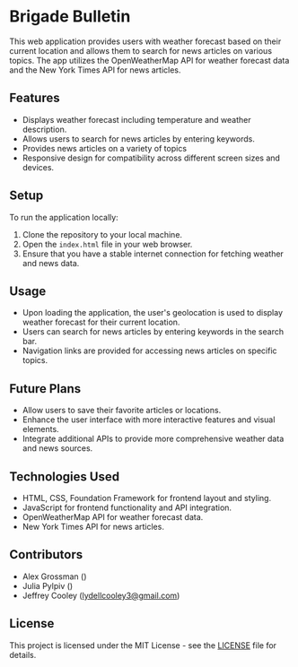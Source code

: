 # Brigade Bulletin

This web application provides users with weather forecast based on their current location and allows them to search for news articles on various topics. The app utilizes the OpenWeatherMap API for weather forecast data and the New York Times API for news articles.

## Features

- Displays weather forecast including temperature and weather description.
- Allows users to search for news articles by entering keywords.
- Provides news articles on a variety of topics
- Responsive design for compatibility across different screen sizes and devices.

## Setup

To run the application locally:

1. Clone the repository to your local machine.
2. Open the `index.html` file in your web browser.
3. Ensure that you have a stable internet connection for fetching weather and news data.

## Usage

- Upon loading the application, the user's geolocation is used to display weather forecast for their current location.
- Users can search for news articles by entering keywords in the search bar.
- Navigation links are provided for accessing news articles on specific topics.

## Future Plans

- Allow users to save their favorite articles or locations.
- Enhance the user interface with more interactive features and visual elements.
- Integrate additional APIs to provide more comprehensive weather data and news sources.

## Technologies Used

- HTML, CSS, Foundation Framework for frontend layout and styling.
- JavaScript for frontend functionality and API integration.
- OpenWeatherMap API for weather forecast data.
- New York Times API for news articles.

## Contributors

- Alex Grossman (<add email>)
- Julia Pylpiv (<add email>)
- Jeffrey Cooley (<lydellcooley3@gmail.com>)

## License

This project is licensed under the MIT License - see the [LICENSE](LICENSE) file for details.
